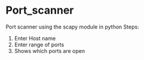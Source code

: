 # Port_scanner
 Port scanner using the scapy module in python
 Steps:
 1) Enter Host name
 2) Enter range of ports
 3) Shows which ports are open
